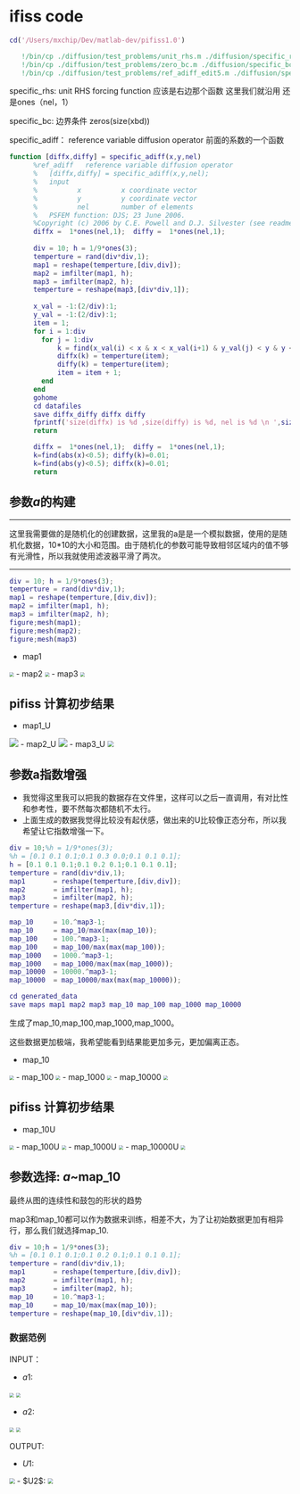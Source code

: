# ifiss code

```matlab
cd('/Users/mxchip/Dev/matlab-dev/pifiss1.0')
```
```matlab
   !/bin/cp ./diffusion/test_problems/unit_rhs.m ./diffusion/specific_rhs.m
   !/bin/cp ./diffusion/test_problems/zero_bc.m ./diffusion/specific_bc.m
   !/bin/cp ./diffusion/test_problems/ref_adiff_edit5.m ./diffusion/specific_adiff.m
```
specific_rhs: 	unit RHS forcing function 应该是右边那个函数 这里我们就沿用 还是ones（nel，1）

specific_bc:	边界条件 zeros(size(xbd))

specific_adiff：	 reference variable diffusion operator 前面的系数的一个函数
```matlab
function [diffx,diffy] = specific_adiff(x,y,nel)
      %ref_adiff   reference variable diffusion operator 
      %   [diffx,diffy] = specific_adiff(x,y,nel);
      %   input
      %          x          x coordinate vector
      %          y          y coordinate vector 
      %          nel        number of elements
      %   PSFEM function: DJS; 23 June 2006. 
      %Copyright (c) 2006 by C.E. Powell and D.J. Silvester (see readme.m)
      diffx =  1*ones(nel,1);  diffy =  1*ones(nel,1); 
      
      div = 10; h = 1/9*ones(3);
      temperture = rand(div*div,1); 
      map1 = reshape(temperture,[div,div]);
      map2 = imfilter(map1, h);
      map3 = imfilter(map2, h);
      temperture = reshape(map3,[div*div,1]);
      
      x_val = -1:(2/div):1;
      y_val = -1:(2/div):1;
      item = 1;
      for i = 1:div
        for j = 1:div
            k = find(x_val(i) < x & x < x_val(i+1) & y_val(j) < y & y < y_val(j+1)); 
            diffx(k) = temperture(item);
            diffy(k) = temperture(item);
            item = item + 1;
        end
      end
      gohome
      cd datafiles
      save diffx_diffy diffx diffy
      fprintf('size(diffx) is %d ,size(diffy) is %d, nel is %d \n ',size(diffx),size(diffy),nel);
      return
```

```matlab
      diffx =  1*ones(nel,1);  diffy =  1*ones(nel,1); 
      k=find(abs(x)<0.5); diffy(k)=0.01; 
      k=find(abs(y)<0.5); diffx(k)=0.01;  
      return
```



## 参数$a$的构建

***
这里我需要做的是随机化的创建数据，这里我的a是是一个模拟数据，使用的是随机化数据，10*10的大小和范围。由于随机化的参数可能导致相邻区域内的值不够有光滑性，所以我就使用滤波器平滑了两次。
***
```matlab
div = 10; h = 1/9*ones(3);
temperture = rand(div*div,1); 
map1 = reshape(temperture,[div,div]);
map2 = imfilter(map1, h);
map3 = imfilter(map2, h);
figure;mesh(map1);
figure;mesh(map2);
figure;mesh(map3)
```
- map1
<img src="pic/filter1.png" style="zoom: 50%;" />
- map2
<img src="pic/filter2.png" style="zoom: 50%;" />
- map3
<img src="pic/filter3.png" style="zoom: 50%;" />

## pifiss 计算初步结果
- map1_U
<img src="pic/map1_U.png" style="zoom: 100%;" />
- map2_U
<img src="pic/map2_U.png" style="zoom: 100%;" />
- map3_U
<img src="pic/map3_U.png" style="zoom: 70%;" />



## 参数a指数增强

- 我觉得这里我可以把我的数据存在文件里，这样可以之后一直调用，有对比性和参考性，要不然每次都随机不太行。
- 上面生成的数据我觉得比较没有起伏感，做出来的U比较像正态分布，所以我希望让它指数增强一下。

```matlab
div = 10;%h = 1/9*ones(3);
%h = [0.1 0.1 0.1;0.1 0.3 0.0;0.1 0.1 0.1];
h = [0.1 0.1 0.1;0.1 0.2 0.1;0.1 0.1 0.1];
temperture = rand(div*div,1); 
map1       = reshape(temperture,[div,div]);
map2       = imfilter(map1, h);
map3       = imfilter(map2, h);
temperture = reshape(map3,[div*div,1]);

map_10     = 10.^map3-1;
map_10     = map_10/max(max(map_10));
map_100    = 100.^map3-1;
map_100    = map_100/max(max(map_100));
map_1000   = 1000.^map3-1;
map_1000   = map_1000/max(max(map_1000));
map_10000  = 10000.^map3-1;
map_10000  = map_10000/max(max(map_10000));

cd generated_data
save maps map1 map2 map3 map_10 map_100 map_1000 map_10000
```

生成了map_10,map_100,map_1000,map_1000。

这些数据更加极端，我希望能看到结果能更加多元，更加偏离正态。

- map_10
<img src="pic/map_10.png" style="zoom: 50%;" />
- map_100
<img src="pic/map_100.png" style="zoom: 50%;" />
- map_1000
<img src="pic/map_1000.png" style="zoom: 50%;" />
- map_10000
<img src="pic/map_10000.png" style="zoom: 50%;" />

## pifiss 计算初步结果

- map_10U
<img src="pic/map_10U.png" style="zoom: 50%;" />
- map_100U
<img src="pic/map_100U.png" style="zoom: 50%;" />
- map_1000U
<img src="pic/map_1000U.png" style="zoom: 50%;" />
- map_10000U
<img src="pic/map_10000U.png" style="zoom: 50%;" />



## 参数选择:      $a$~map_10

最终从图的连续性和鼓包的形状的趋势

map3和map_10都可以作为数据来训练，相差不大，为了让初始数据更加有相异行，那么我们就选择map_10.

```matlab
div = 10;h = 1/9*ones(3);
%h = [0.1 0.1 0.1;0.1 0.2 0.1;0.1 0.1 0.1];
temperture = rand(div*div,1); 
map1       = reshape(temperture,[div,div]);
map2       = imfilter(map1, h);
map3       = imfilter(map2, h);
map_10     = 10.^map3-1;
map_10     = map_10/max(max(map_10));
temperture = reshape(map_10,[div*div,1]);
```

### 数据范例

INPUT：

- $a1$:
<img src="pic/heatmap1.png" style="zoom: 50%;" />
<img src="pic/surfmap1.png" style="zoom: 50%;" />

- $a2$:
<img src="pic/heatmap2.png" style="zoom: 50%;" />
<img src="pic/surfmap2.png" style="zoom: 50%;" />

OUTPUT:

- $U1$:
<img src="pic/output1.png" style="zoom: 60%;" />
- $U2$:
<img src="pic/output2.png" style="zoom: 60%;" />





























